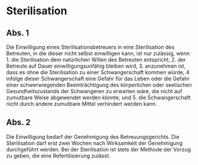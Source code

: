 # Sterilisation



## Abs. 1

 Die Einwilligung eines Sterilisationsbetreuers in eine Sterilisation des Betreuten, in die dieser nicht selbst einwilligen kann, ist nur zulässig, wenn  1.
 die Sterilisation dem natürlichen Willen des Betreuten entspricht,
 2.
 der Betreute auf Dauer einwilligungsunfähig bleiben wird,
 3.
 anzunehmen ist, dass es ohne die Sterilisation zu einer Schwangerschaft kommen würde,
 4.
 infolge dieser Schwangerschaft eine Gefahr für das Leben oder die Gefahr einer schwerwiegenden Beeinträchtigung des körperlichen oder seelischen Gesundheitszustands der Schwangeren zu erwarten wäre, die nicht auf zumutbare Weise abgewendet werden könnte, und
 5.
 die Schwangerschaft nicht durch andere zumutbare Mittel verhindert werden kann.


## Abs. 2

 Die Einwilligung bedarf der Genehmigung des Betreuungsgerichts. Die Sterilisation darf erst zwei Wochen nach Wirksamkeit der Genehmigung durchgeführt werden. Bei der Sterilisation ist stets der Methode der Vorzug zu geben, die eine Refertilisierung zulässt. 

